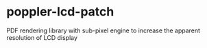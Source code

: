 # poppler-lcd-patch
PDF rendering library with sub-pixel engine to increase the apparent resolution of LCD display
